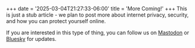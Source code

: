 +++
date = '2025-03-04T21:27:33-06:00'
title = 'More Coming!'
+++
This is just a stub article - we plan to post more about internet privacy, security, and how you can protect yourself online.

If you are interested in this type of thing, you can follow us on [Mastodon](https://mastodon.social/@eridiusgroup) or [Bluesky](https://bsky.app/profile/eridi.us) for updates.